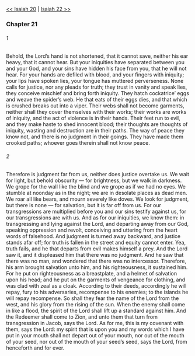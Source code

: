 [<< Isaiah 20](Isaiah%2020)  |  [Isaiah 22 >>](Isaiah%2022)

### Chapter 21
###### 1
Behold, the Lord’s hand is not shortened, that it cannot save, neither his ear heavy, that it cannot hear. But your iniquities have separated between you and your God, and your sins have hidden his face from you, that he will not hear. For your hands are defiled with blood, and your fingers with iniquity; your lips have spoken lies, your tongue has muttered perverseness. None calls for justice, nor any pleads for truth; they trust in vanity and speak lies, they conceive mischief and bring forth iniquity. They hatch cockatrice’ eggs and weave the spider’s web. He that eats of their eggs dies, and that which is crushed breaks out into a viper. Their webs shall not become garments, neither shall they cover themselves with their works; their works are works of iniquity, and the act of violence is in their hands. Their feet run to evil, and they make haste to shed innocent blood; their thoughts are thoughts of iniquity, wasting and destruction are in their paths. The way of peace they know not, and there is no judgment in their goings. They have made them crooked paths; whoever goes therein shall not know peace.

###### 2
Therefore is judgment far from us, neither does justice overtake us. We wait for light, but behold obscurity — for brightness, but we walk in darkness. We grope for the wall like the blind and we grope as if we had no eyes. We stumble at noonday as in the night; we are in desolate places as dead men. We roar all like bears, and mourn severely like doves. We look for judgment, but there is none — for salvation, but it is far off from us. For our transgressions are multiplied before you and our sins testify against us, for our transgressions are with us. And as for our iniquities, we know them: in transgressing and lying against the Lord, and departing away from our God, speaking oppression and revolt, conceiving and uttering from the heart words of falsehood. And judgment is turned away backward, and justice stands afar off; for truth is fallen in the street and equity cannot enter. Yea, truth fails, and he that departs from evil makes himself a prey. And the Lord saw it, and it displeased him that there was no judgment. And he saw that there was no man, and wondered that there was no intercessor. Therefore, his arm brought salvation unto him, and his righteousness, it sustained him. For he put on righteousness as a breastplate, and a helmet of salvation upon his head; and he put on the garments of vengeance for clothing, and was clad with zeal as a cloak. According to their deeds, accordingly he will repay, fury to his adversaries, recompense to his enemies; to the islands he will repay recompense. So shall they fear the name of the Lord from the west, and his glory from the rising of the sun. When the enemy shall come in like a flood, the spirit of the Lord shall lift up a standard against him. And the Redeemer shall come to Zion, and unto them that turn from transgression in Jacob, says the Lord. As for me, this is my covenant with them, says the Lord: my spirit that is upon you and my words which I have put in your mouth shall not depart out of your mouth, nor out of the mouth of your seed, nor out of the mouth of your seed’s seed, says the Lord, from henceforth and for ever.